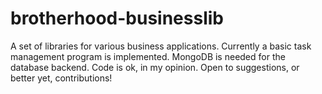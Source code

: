 brotherhood-businesslib
=======================

A set of libraries for various business applications.  Currently a basic task management program is implemented.  MongoDB is needed for the database backend.  Code is ok, in my opinion.  Open to suggestions, or better yet, contributions!
